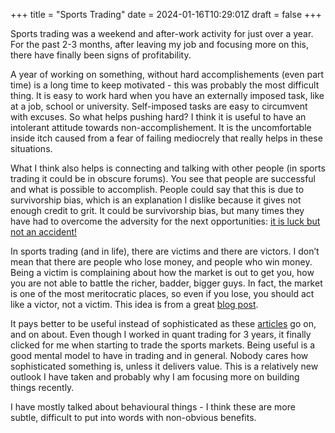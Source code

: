 +++
title = "Sports Trading"
date = 2024-01-16T10:29:01Z
draft = false
+++

Sports trading was a weekend and after-work activity for just over a year. For the past 2-3 months, after leaving my job and focusing more on this, there have finally been signs of profitability.


A year of working on something, without hard accomplishements (even part time) is a long time to keep motivated - this was probably the most difficult thing. It is easy to work hard when you have an externally imposed task, like at a job, school or university. Self-imposed tasks are easy to circumvent with excuses. So what helps pushing hard? I think it is useful to have an intolerant attitude towards non-accomplishement. It is the uncomfortable inside itch caused from a fear of failing mediocrely that really helps in these situations. 

What I think also helps is connecting and talking with other people (in sports trading it could be in obscure forums). You see that people are successful and what is possible to accomplish. People could say that this is due to survivorship bias, which is an explanation I dislike because it gives not enough credit to grit. It could be survivorship bias, but many times they have had to overcome the adversity for the next opportunities: [it is luck but not an accident!](https://chrissacca.com)

In sports trading (and in life), there are victims and there are victors. I don’t mean that there are people who lose money, and people who win money. Being a victim is complaining about how the market is out to get you, how you are not able to battle the richer, badder, bigger guys. In fact, the market is one of the most meritocratic places, so even if you lose, you should act like a victor, not a victim. This idea is from a great [blog post](https://forum.betangel.com/viewtopic.php?t=8286). 

It pays better to be useful instead of sophisticated as these [articles](https://robotjames.com) go on, and on about. Even though I worked in quant trading for 3 years, it finally clicked for me when starting to trade the sports markets. Being useful is a good mental model to have in trading and in general. Nobody cares how sophisticated something is, unless it delivers value. This is a relatively new outlook I have taken and probably why I am focusing more on building things recently.

I have mostly talked about behavioural things - I think these are more subtle, difficult to put into words with non-obvious benefits. 